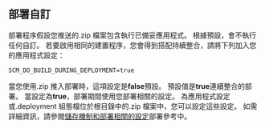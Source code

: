 ## <a name="deployment-customization"></a>部署自訂

部署程序假設您推送的.zip 檔案包含執行已備妥應用程式。 根據預設，會不執行任何自訂。 若要啟用相同的建置程序，您會得到搭配持續整合，請將下列加入您的應用程式設定：

    SCM_DO_BUILD_DURING_DEPLOYMENT=true 

當您使用.zip 推入部署時，這項設定是**false**預設。 預設值是**true**連續整合的部署。 當設定為**true**，部署期間使用您部署相關的設定。 為應用程式設定或.deployment 組態檔位於根目錄中的.zip 檔案中，您可以設定這些設定。 如需詳細資訊，請參閱[儲存機制和部署相關的設定](https://github.com/projectkudu/kudu/wiki/Configurable-settings#repository-and-deployment-related-settings)部署參考中。